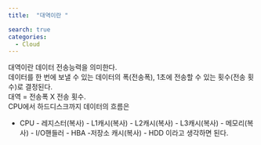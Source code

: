 ```yaml
---
title:  "대역이란 "

search: true
categories: 
  - Cloud
---
```


대역이란 데이터 전송능력을 의미한다.  
데이터를 한 번에 보낼 수 있는 데이터의 폭(전송폭), 1초에 전송할 수 있는 횟수(전송 횟수)로 결정된다.  
대역 = 전송폭 X 전송 횟수.  
CPU에서 하드디스크까지 데이터의 흐름은  
- CPU - 레지스터(복사) - L1캐시(복사) - L2캐시(복사) - L3캐시(복사) - 메모리(복사) - I/O핸들러 - HBA -저장소 캐시(복사) - HDD
이라고 생각하면 된다.
